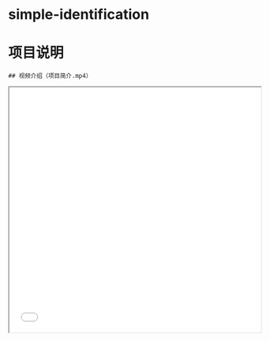 # simple-identification
# 项目说明



	## 视频介绍（项目简介.mp4）

<iframe height=498 width=510 src="./项目简介.mp4">





## 使用技术

- 整体结构：前后端不分离，将原有的html文件转成了jsp文件

 ### 后端

	- Java（Maven + Spring + SpringMVC + Mybatis）

### 前端（simple-identification/helpwebsite03/src/main/webapp）

- html + css +javascript
- vue 非单文件组件
- Bootstrap4 + Layui



## 项目结构

![系统功能结构图](.\结构图.png)



## 算法思想

- 简单描述：权值算法
- 完整表述：基于以恩格尔系数为主，贫困认定材料，师生评分多种权值，不同权重结合的贫困生智能认定办法





# 数据库

- 路径： simple-identification/helpwebsite03/helpwebsite.sql



## E-R图

![数据库-实体关系ER图](./ER图.png)

